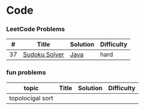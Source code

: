 Code
========

### LeetCode Problems

| # | Title | Solution | Difficulty |
|---| ----- | -------- | ---------- |
|37|[Sudoku Solver](https://leetcode-cn.com/problems/sudoku-solver/)|[Java](./algorithms/java/37_soduku_solver/SudokuSolver.java)|hard|


### fun problems

| topic | Title | Solution | Difficulty |
|-------| ----- | -------- | ---------- |
|topolocigal sort||||